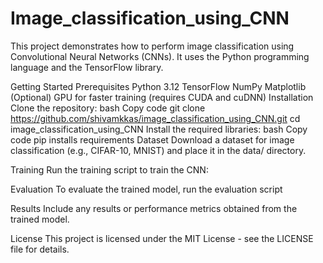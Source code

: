 # Image_classification_using_CNN

This project demonstrates how to perform image classification using Convolutional Neural Networks (CNNs). It uses the Python programming language and the TensorFlow library.

Getting Started
Prerequisites
Python 3.12
TensorFlow
NumPy
Matplotlib
(Optional) GPU for faster training (requires CUDA and cuDNN)
Installation
Clone the repository:
bash
Copy code
git clone https://github.com/shivamkkas/image_classification_using_CNN.git
cd image_classification_using_CNN
Install the required libraries:
bash
Copy code
pip installs requirements
Dataset
Download a dataset for image classification (e.g., CIFAR-10, MNIST) and place it in the data/ directory.

Training
Run the training script to train the CNN:


Evaluation
To evaluate the trained model, run the evaluation script



Results
Include any results or performance metrics obtained from the trained model.

License
This project is licensed under the MIT License - see the LICENSE file for details.

